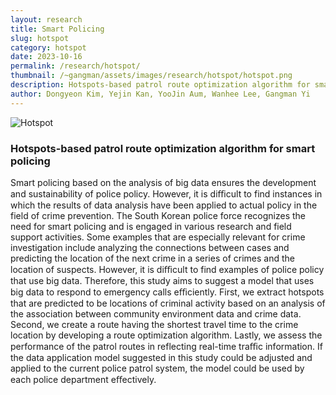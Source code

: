 ```yaml
---
layout: research
title: Smart Policing
slug: hotspot
category: hotspot
date: 2023-10-16
permalink: /research/hotspot/
thumbnail: /~gangman/assets/images/research/hotspot/hotspot.png
description: Hotspots-based patrol route optimization algorithm for smart policing
author: Dongyeon Kim, Yejin Kan, YooJin Aum, Wanhee Lee, Gangman Yi
---
```


![Hotspot](/~gangman/assets/images/research/hotspot/hotspot.png)

### Hotspots-based patrol route optimization algorithm for smart policing

Smart policing based on the analysis of big data ensures the development and sustainability
of police policy. However, it is diﬃcult to find instances in which the results of data analysis
have been applied to actual policy in the field of crime prevention. The South Korean police
force recognizes the need for smart policing and is engaged in various research and field support
activities. Some examples that are especially relevant for crime investigation include analyzing
the connections between cases and predicting the location of the next crime in a series of crimes
and the location of suspects. However, it is diﬃcult to find examples of police policy that use big
data. Therefore, this study aims to suggest a model that uses big data to respond to emergency
calls eﬃciently. First, we extract hotspots that are predicted to be locations of criminal activity
based on an analysis of the association between community environment data and crime data.
Second, we create a route having the shortest travel time to the crime location by developing a
route optimization algorithm. Lastly, we assess the performance of the patrol routes in reflecting
real-time traﬃc information. If the data application model suggested in this study could be
adjusted and applied to the current police patrol system, the model could be used by each police
department eﬀectively.

